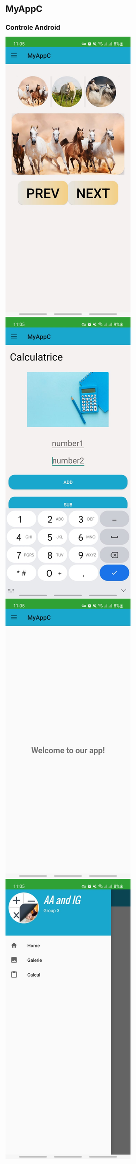 # MyAppC
## Controle Android

<p float="left">
  <img src="app/src/main/res/screens/im3.jpg" width="400" />
  <img src="app/src/main/res/screens/im4.jpg" width="400" />
  <img src="app/src/main/res/screens/im1.jpg" width="400" />
  <img src="app/src/main/res/screens/im2.jpg" width="400" />
</p>
